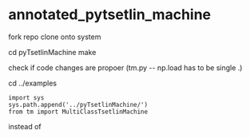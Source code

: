 # annotated_pytsetlin_machine
fork repo
clone onto system

cd pyTsetlinMachine
make

check if code changes are propoer (tm.py -- np.load has to be single .)

cd ../examples

~~~~ 
import sys
sys.path.append('../pyTsetlinMachine/')
from tm import MultiClassTsetlinMachine
~~~~ 

instead of 
~~~~ from pyTsetlinMachine.tm import MultiClassTsetlinMachine ~~~~ 
